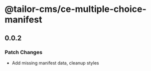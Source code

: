 # @tailor-cms/ce-multiple-choice-manifest

## 0.0.2

### Patch Changes

- Add missing manifest data, cleanup styles
